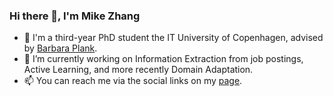 ### Hi there 👋, I'm Mike Zhang

- 🌱 I'm a third-year PhD student the IT University of Copenhagen, advised by [Barbara Plank](https://bplank.github.io).
- 🔭 I’m currently working on Information Extraction from job postings, Active Learning, and more recently Domain Adaptation.
- 📫 You can reach me via the social links on my [page](https://jjzha.github.io).

<!--
**jjzha/jjzha** is a ✨ _special_ ✨ repository because its `README.md` (this file) appears on your GitHub profile.

Here are some ideas to get you started:

- 🔭 I’m currently working on ...
- 🌱 I’m currently learning ...
- 👯 I’m looking to collaborate on ...
- 🤔 I’m looking for help with ...
- 💬 Ask me about ...
- 📫 How to reach me: ...
- 😄 Pronouns: ...
- ⚡ Fun fact: ...
-->
